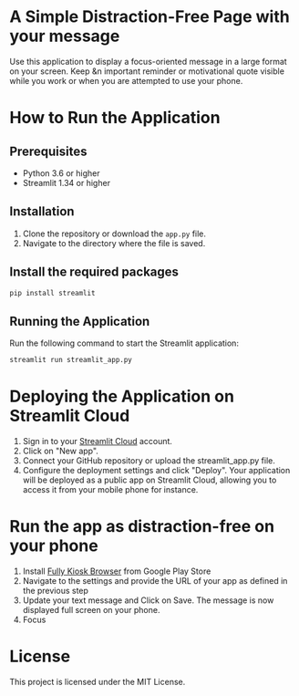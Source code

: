# A Simple Distraction-Free Page with your message

Use this application to display a focus-oriented message in a large format on your screen. Keep &n important reminder or motivational quote visible while you work or when you are attempted to use your phone. 

# How to Run the Application

## Prerequisites

- Python 3.6 or higher
- Streamlit 1.34 or higher

## Installation

1. Clone the repository or download the `app.py` file.
2. Navigate to the directory where the file is saved.

## Install the required packages

```bash
pip install streamlit
```

## Running the Application
Run the following command to start the Streamlit application:
```bash
streamlit run streamlit_app.py
```

# Deploying the Application on Streamlit Cloud
1. Sign in to your [Streamlit Cloud](https://streamlit.io/cloud) account.
2. Click on "New app".
3. Connect your GitHub repository or upload the streamlit_app.py file.
4. Configure the deployment settings and click "Deploy".
Your application will be deployed as a public app on Streamlit Cloud, allowing you to access it from your mobile phone for instance.

# Run the app as distraction-free on your phone
1. Install [Fully Kiosk Browser](https://play.google.com/store/apps/details?id=de.ozerov.fully&hl=en&pli=1) from Google Play Store 
2. Navigate to the settings and provide the URL of your app as defined in the previous step
3. Update your text message and Click on Save. The message is now displayed full screen on your phone.
4. Focus

# License
This project is licensed under the MIT License.